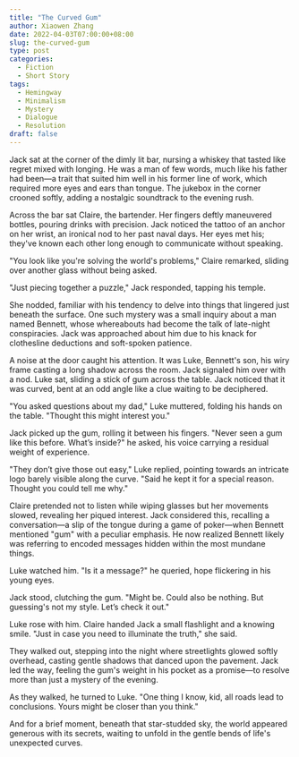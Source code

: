 ```yaml
---
title: "The Curved Gum"
author: Xiaowen Zhang
date: 2022-04-03T07:00:00+08:00
slug: the-curved-gum
type: post
categories:
  - Fiction
  - Short Story
tags:
  - Hemingway
  - Minimalism
  - Mystery
  - Dialogue
  - Resolution
draft: false
---
```


Jack sat at the corner of the dimly lit bar, nursing a whiskey that tasted like regret mixed with longing. He was a man of few words, much like his father had been—a trait that suited him well in his former line of work, which required more eyes and ears than tongue. The jukebox in the corner crooned softly, adding a nostalgic soundtrack to the evening rush.

Across the bar sat Claire, the bartender. Her fingers deftly maneuvered bottles, pouring drinks with precision. Jack noticed the tattoo of an anchor on her wrist, an ironical nod to her past naval days. Her eyes met his; they've known each other long enough to communicate without speaking.

"You look like you're solving the world's problems," Claire remarked, sliding over another glass without being asked.

"Just piecing together a puzzle," Jack responded, tapping his temple.

She nodded, familiar with his tendency to delve into things that lingered just beneath the surface. One such mystery was a small inquiry about a man named Bennett, whose whereabouts had become the talk of late-night conspiracies. Jack was approached about him due to his knack for clothesline deductions and soft-spoken patience.

A noise at the door caught his attention. It was Luke, Bennett's son, his wiry frame casting a long shadow across the room. Jack signaled him over with a nod. Luke sat, sliding a stick of gum across the table. Jack noticed that it was curved, bent at an odd angle like a clue waiting to be deciphered.

"You asked questions about my dad," Luke muttered, folding his hands on the table. "Thought this might interest you."

Jack picked up the gum, rolling it between his fingers. "Never seen a gum like this before. What’s inside?" he asked, his voice carrying a residual weight of experience.

"They don’t give those out easy," Luke replied, pointing towards an intricate logo barely visible along the curve. "Said he kept it for a special reason. Thought you could tell me why."

Claire pretended not to listen while wiping glasses but her movements slowed, revealing her piqued interest. Jack considered this, recalling a conversation—a slip of the tongue during a game of poker—when Bennett mentioned "gum" with a peculiar emphasis. He now realized Bennett likely was referring to encoded messages hidden within the most mundane things.

Luke watched him. "Is it a message?" he queried, hope flickering in his young eyes.

Jack stood, clutching the gum. "Might be. Could also be nothing. But guessing's not my style. Let’s check it out."

Luke rose with him. Claire handed Jack a small flashlight and a knowing smile. "Just in case you need to illuminate the truth," she said.

They walked out, stepping into the night where streetlights glowed softly overhead, casting gentle shadows that danced upon the pavement. Jack led the way, feeling the gum's weight in his pocket as a promise—to resolve more than just a mystery of the evening.

As they walked, he turned to Luke. "One thing I know, kid, all roads lead to conclusions. Yours might be closer than you think."

And for a brief moment, beneath that star-studded sky, the world appeared generous with its secrets, waiting to unfold in the gentle bends of life's unexpected curves.